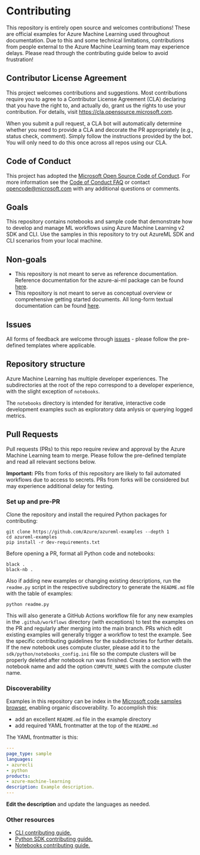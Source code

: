 # Contributing

This repository is entirely open source and welcomes contributions! These are official examples for Azure Machine Learning used throughout documentation. Due to this and some technical limitations, contributions from people external to the Azure Machine Learning team may experience delays. Please read through the contributing guide below to avoid frustration!

## Contributor License Agreement

This project welcomes contributions and suggestions.  Most contributions require you to agree to a
Contributor License Agreement (CLA) declaring that you have the right to, and actually do, grant us
the rights to use your contribution. For details, visit https://cla.opensource.microsoft.com.

When you submit a pull request, a CLA bot will automatically determine whether you need to provide
a CLA and decorate the PR appropriately (e.g., status check, comment). Simply follow the instructions
provided by the bot. You will only need to do this once across all repos using our CLA.

## Code of Conduct

This project has adopted the [Microsoft Open Source Code of Conduct](https://opensource.microsoft.com/codeofconduct/).
For more information see the [Code of Conduct FAQ](https://opensource.microsoft.com/codeofconduct/faq/) or
contact [opencode@microsoft.com](mailto:opencode@microsoft.com) with any additional questions or comments.

## Goals

This repository contains notebooks and sample code that demonstrate how to develop and manage ML workflows using Azure Machine Learning v2 SDK and CLI. Use the samples in this repository to try out AzureML SDK and CLI scenarios from your local machine.

## Non-goals

- This repository is not meant to serve as reference documentation. Reference documentation for the azure-ai-ml package can be found [here](https://learn.microsoft.com/en-us/python/api/azure-ai-ml/?view=azure-python).
- This repository is not meant to serve as conceptual overview or comprehensive getting started documents. All long-form textual documentation can be found [here](https://learn.microsoft.com/en-us/python/api/azure-ai-ml/?view=azure-python).

## Issues

All forms of feedback are welcome through [issues](https://github.com/Azure/azureml-examples/issues/new/choose) - please follow the pre-defined templates where applicable.

## Repository structure

Azure Machine Learning has multiple developer experiences. The subdirectories at the root of the repo correspond to a developer experience, with the slight exception of `notebooks`.

The `notebooks` directory is intended for iterative, interactive code development examples such as exploratory data anlysis or querying logged metrics.

## Pull Requests

Pull requests (PRs) to this repo require review and approval by the Azure Machine Learning team to merge. Please follow the pre-defined template and read all relevant sections below.

**Important:** PRs from forks of this repository are likely to fail automated workflows due to access to secrets. PRs from forks will be considered but may experience additional delay for testing.


### Set up and pre-PR

Clone the repository and install the required Python packages for contributing:

```terminal
git clone https://github.com/Azure/azureml-examples --depth 1
cd azureml-examples
pip install -r dev-requirements.txt
```

Before opening a PR, format all Python code and notebooks:

```terminal
black .
black-nb .
```

Also if adding new examples or changing existing descriptions, run the `readme.py` script in the respective subdirectory to generate the `README.md` file with the table of examples:

```terminal
python readme.py
```

This will also generate a GitHub Actions workflow file for any new examples in the `.github/workflows` directory (with exceptions) to test the examples on the PR and regularly after merging into the main branch. PRs which edit existing examples will generally trigger a workflow to test the example. See the specific contributing guidelines for the subdirectories for further details. If the new notebook uses compute cluster, please add it to the `sdk/python/notebooks_config.ini` file so the compute clusters will be properly deleted after notebook run was finished. Create a section with the notebook name and add the option `COMPUTE_NAMES` with the compute cluster name. 

### Discoverability

Examples in this repository can be index in the [Microsoft code samples browser](https://docs.microsoft.com/samples), enabling organic discoverability. To accomplish this:

- add an excellent `README.md` file in the example directory
- add required YAML frontmatter at the top of the `README.md`

The YAML frontmatter is this:

```YAML
---
page_type: sample
languages:
- azurecli
- python
products:
- azure-machine-learning
description: Example description.
---
```

**Edit the description** and update the languages as needed.

### Other resources
* [CLI contributing guide.](cli/CONTRIBUTING.md)
* [Python SDK contributing guide.](python-sdk/CONTRIBUTING.md)
* [Notebooks contributing guide.](notebooks/CONTRIBUTING.md)
